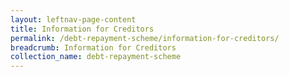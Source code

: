 ```yaml
---
layout: leftnav-page-content
title: Information for Creditors
permalink: /debt-repayment-scheme/information-for-creditors/
breadcrumb: Information for Creditors
collection_name: debt-repayment-scheme
---
```

